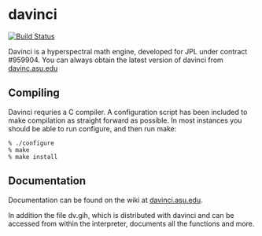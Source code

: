 davinci
=======
[![Build Status](https://travis-ci.org/robwink/davinci.svg?branch=master)](https://travis-ci.org/robwink/davinci)

Davinci is a hyperspectral math engine, developed for JPL under
contract #959904.  You can always obtain the latest version of davinci from
[davinc.asu.edu](davinci.asu.edu)

## Compiling
Davinci requries a C compiler.  A configuration script has been
included to make compilation as straight forward as possible.  In
most instances you should be able to run configure, and then run make:

	% ./configure
	% make
	% make install


## Documentation
Documentation can be found on the wiki at [davinci.asu.edu](davinci.asu.edu).

In addition the file dv.gih, which is distributed with davinci and can be
accessed from within the interpreter, documents all the functions and more.

